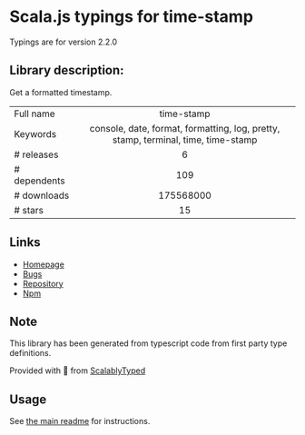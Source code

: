 
# Scala.js typings for time-stamp

Typings are for version 2.2.0

## Library description:
Get a formatted timestamp.

|                    |                 |
| ------------------ | :-------------: |
| Full name          | time-stamp |
| Keywords           | console, date, format, formatting, log, pretty, stamp, terminal, time, time-stamp |
| # releases         | 6 |
| # dependents       | 109 |
| # downloads        | 175568000 |
| # stars            | 15 |

## Links
- [Homepage](https://github.com/jonschlinkert/time-stamp)
- [Bugs](https://github.com/jonschlinkert/time-stamp/issues)
- [Repository](https://github.com/jonschlinkert/time-stamp)
- [Npm](https://www.npmjs.com/package/time-stamp)
    


## Note
This library has been generated from typescript code from first party type definitions.

Provided with :purple_heart: from [ScalablyTyped](https://github.com/oyvindberg/ScalablyTyped)

## Usage
See [the main readme](../../readme.md) for instructions.


